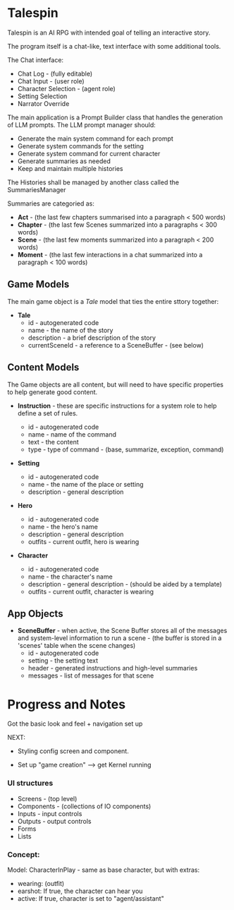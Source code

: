# Talespin

Talespin is an AI RPG with intended goal of telling an interactive story.

The program itself is a chat-like, text interface with some additional tools.

The Chat interface:

* Chat Log - (fully editable)
* Chat Input - (user role)
* Character Selection - (agent role)
* Setting Selection
* Narrator Override


The main application is a Prompt Builder class that handles the generation of LLM prompts.  The LLM prompt manager should:

* Generate the main system command for each prompt
* Generate system commands for the setting
* Generate system command for current character
* Generate summaries as needed
* Keep and maintain multiple histories


The Histories shall be managed by another class called the SummariesManager

Summaries are categoried as:

* **Act** - (the last few chapters summarised into a paragraph < 500 words)
* **Chapter** - (the last few Scenes summarized into a paragraphs < 300 words)
* **Scene** - (the last few moments summarized into a paragraph < 200 words)
* **Moment** - (the last few interactions in a chat summarized into a paragraph < 100 words)


## Game Models

The main game object is a *Tale* model that ties the entire sttory together:

* **Tale**
  * id - autogenerated code
  * name - the name of the story
  * description - a brief description of the story
  * currentSceneId - a reference to a SceneBuffer - (see below)



## Content Models

The Game objects are all content, but will need to have specific properties to help generate good content.

* **Instruction** - these are specific instructions for a system role to help define a set of rules.
  * id - autogenerated code
  * name - name of the command
  * text - the content
  * type - type of command - (base, summarize, exception, command)

* **Setting**
  * id - autogenerated code
  * name - the name of the place or setting
  * description - general description

* **Hero**
  * id - autogenerated code
  * name - the hero's name
  * description - general description
  * outfits - current outfit, hero is wearing

* **Character**
  * id - autogenerated code
  * name - the character's name
  * description - general description - (should be aided by a template)
  * outfits - current outfit, character is wearing


## App Objects

* **SceneBuffer** - when active, the Scene Buffer stores all of the messages and system-level information to run a scene - (the buffer is stored in a 'scenes' table when the scene changes)
  * id - autogenerated code
  * setting - the setting text
  * header - generated instructions and high-level summaries
  * messages - list of messages for that scene


# Progress and Notes

Got the basic look and feel + navigation set up

NEXT:

  * Styling config screen and component.

  * Set up "game creation" --> get Kernel running
  


### UI structures

* Screens - (top level)
* Components - (collections of IO components)
* Inputs - input controls
* Outputs - output controls
* Forms
* Lists


### Concept:

Model: CharacterInPlay - same as base character, but with extras:
* wearing: (outfit)
* earshot: If true, the character can hear you
* active: If true, character is set to "agent/assistant"
